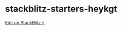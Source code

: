 # stackblitz-starters-heykgt

[Edit on StackBlitz ⚡️](https://stackblitz.com/edit/stackblitz-starters-heykgt)